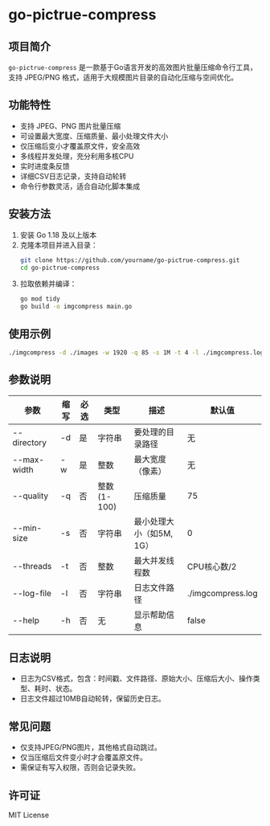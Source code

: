 # go-pictrue-compress

## 项目简介

`go-pictrue-compress` 是一款基于Go语言开发的高效图片批量压缩命令行工具，支持 JPEG/PNG 格式，适用于大规模图片目录的自动化压缩与空间优化。

## 功能特性
- 支持 JPEG、PNG 图片批量压缩
- 可设置最大宽度、压缩质量、最小处理文件大小
- 仅压缩后变小才覆盖原文件，安全高效
- 多线程并发处理，充分利用多核CPU
- 实时进度条反馈
- 详细CSV日志记录，支持自动轮转
- 命令行参数灵活，适合自动化脚本集成

## 安装方法
1. 安装 Go 1.18 及以上版本
2. 克隆本项目并进入目录：
   ```sh
   git clone https://github.com/yourname/go-pictrue-compress.git
   cd go-pictrue-compress
   ```
3. 拉取依赖并编译：
   ```sh
   go mod tidy
   go build -o imgcompress main.go
   ```

## 使用示例
```sh
./imgcompress -d ./images -w 1920 -q 85 -s 1M -t 4 -l ./imgcompress.log
```

## 参数说明
| 参数 | 缩写 | 必选 | 类型 | 描述 | 默认值 |
|------|------|------|------|------|--------|
| --directory | -d | 是 | 字符串 | 要处理的目录路径 | 无 |
| --max-width | -w | 是 | 整数 | 最大宽度（像素） | 无 |
| --quality | -q | 否 | 整数(1-100) | 压缩质量 | 75 |
| --min-size | -s | 否 | 字符串 | 最小处理大小（如5M, 1G） | 0 |
| --threads | -t | 否 | 整数 | 最大并发线程数 | CPU核心数/2 |
| --log-file | -l | 否 | 字符串 | 日志文件路径 | ./imgcompress.log |
| --help | -h | 否 | 无 | 显示帮助信息 | false |

## 日志说明
- 日志为CSV格式，包含：时间戳、文件路径、原始大小、压缩后大小、操作类型、耗时、状态。
- 日志文件超过10MB自动轮转，保留历史日志。

## 常见问题
- 仅支持JPEG/PNG图片，其他格式自动跳过。
- 仅当压缩后文件变小时才会覆盖原文件。
- 需保证有写入权限，否则会记录失败。

## 许可证
MIT License 